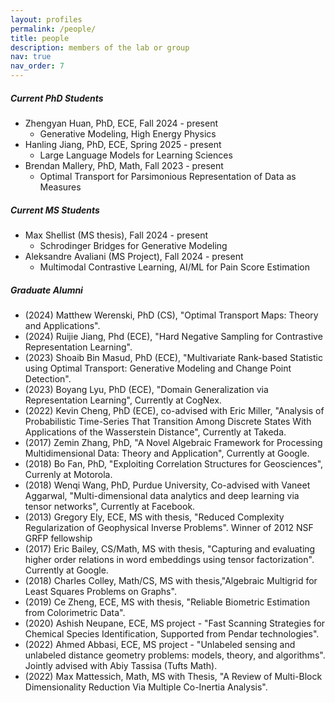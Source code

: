 ```yaml
---
layout: profiles
permalink: /people/
title: people
description: members of the lab or group
nav: true
nav_order: 7
---
```

##### Current PhD Students
- Zhengyan Huan, PhD, ECE, Fall 2024 - present
  - Generative Modeling, High Energy Physics
- Hanling Jiang, PhD, ECE, Spring 2025 - present
  - Large Language Models for Learning Sciences
- Brendan Mallery, PhD, Math, Fall 2023 - present
  - Optimal Transport for Parsimonious Representation of Data as Measures


##### Current MS Students
- Max Shellist (MS thesis), Fall 2024 - present
  - Schrodinger Bridges for Generative Modeling
- Aleksandre Avaliani (MS Project), Fall 2024 - present
  - Multimodal Contrastive Learning, AI/ML for Pain Score Estimation 


##### Graduate Alumni
- (2024) Matthew Werenski, PhD (CS), "Optimal Transport Maps: Theory and Applications". 
- (2024) Ruijie Jiang, Phd (ECE), "Hard Negative Sampling for Contrastive Representation Learning".
- (2023) Shoaib Bin Masud, PhD (ECE), "Multivariate Rank-based Statistic using Optimal Transport: Generative Modeling and Change Point Detection".
- (2023) Boyang Lyu, PhD (ECE), "Domain Generalization via Representation Learning", Currently at CogNex. 
- (2022) Kevin Cheng, PhD (ECE), co-advised with Eric Miller, "Analysis of Probabilistic Time-Series That Transition Among Discrete States With Applications of the Wasserstein Distance", Currently at Takeda.
- (2017) Zemin Zhang, PhD, "A Novel Algebraic Framework for Processing Multidimensional Data: Theory and Application", Currently at Google.
- (2018) Bo Fan, PhD, "Exploiting Correlation Structures for Geosciences", Currenly at Motorola.
- (2018) Wenqi Wang, PhD, Purdue University, Co-advised with Vaneet Aggarwal, "Multi-dimensional data analytics and deep learning via tensor networks", Currently at Facebook.
- (2013) Gregory Ely, ECE, MS with thesis, "Reduced Complexity Regularization of Geophysical Inverse Problems". Winner of 2012 NSF GRFP fellowship
- (2017) Eric Bailey, CS/Math, MS with thesis, "Capturing and evaluating higher order relations in word embeddings using tensor factorization". Currently at Google.
- (2018) Charles Colley, Math/CS, MS with thesis,"Algebraic Multigrid for Least Squares Problems on Graphs".  
- (2019) Ce Zheng, ECE, MS with thesis, "Reliable Biometric Estimation from Colorimetric Data".
- (2020) Ashish Neupane, ECE, MS project - "Fast Scanning Strategies for Chemical Species Identification, Supported from Pendar technologies".
- (2022) Ahmed Abbasi, ECE, MS project - "Unlabeled sensing and unlabeled distance geometry problems: models, theory, and algorithms". Jointly advised with Abiy Tassisa (Tufts Math). 
- (2022) Max Mattessich, Math, MS with Thesis, "A Review of Multi-Block Dimensionality Reduction Via Multiple Co-Inertia Analysis".